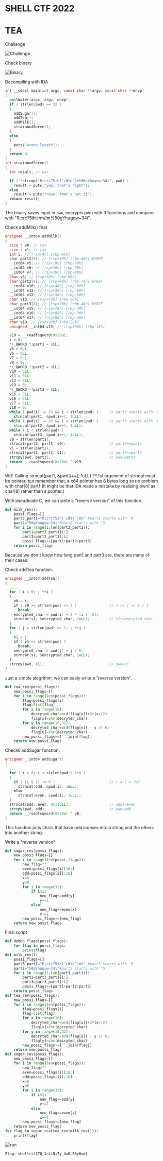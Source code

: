 # SHELL CTF 2022

# TEA

Challenge

![Challenge](https://raw.githubusercontent.com/ngovinhhuy/CTF_bullshit_stuffs/main/shellctf_2022/rev/tea/image/Screenshot_2022-08-15_01-04-51.png)

Check binary

![Binary](https://github.com/ngovinhhuy/CTF_bullshit_stuffs/blob/main/shellctf_2022/rev/tea/image/Screenshot_2022-08-15_01-05-55.png?raw=true)

Decompiling with IDA

```C
int __cdecl main(int argc, const char **argv, const char **envp)
{
  boilWater(argc, argv, envp);
  if ( strlen(pwd) == 32 )
  {
    addSugar();
    addTea();
    addMilk();
    strainAndServe();
  }
  else
  {
    puts("wrong length");
  }
  return 0;
}
int strainAndServe()
{
  int result; // eax

  if ( !strcmp("R;crc75ihl`cNYe`]m%50gYhugow~34i", pwd) )
    result = puts("yep, that's right");
  else
    result = puts("nope, that's not it");
  return result;
}
```
The binary saves input in `pwn`, encrypts pwn with 3 functions and compare with "R;crc75ihl`cNYe`]m%50gYhugow~34i".

Check addMilk() first

```C
unsigned __int64 addMilk()
{
  size_t v0; // rax
  size_t v1; // rax
  int i; // [rsp+4h] [rbp-ACh]
  char part1[8]; // [rsp+10h] [rbp-A0h] BYREF
  __int64 v5; // [rsp+18h] [rbp-98h]
  __int64 v6; // [rsp+20h] [rbp-90h]
  __int64 v7; // [rsp+28h] [rbp-88h]
  char v8; // [rsp+30h] [rbp-80h]
  char part2[8]; // [rsp+40h] [rbp-70h] BYREF
  __int64 v10; // [rsp+48h] [rbp-68h]
  __int64 v11; // [rsp+50h] [rbp-60h]
  __int64 v12; // [rsp+58h] [rbp-58h]
  char v13; // [rsp+60h] [rbp-50h]
  char part3[8]; // [rsp+70h] [rbp-40h] BYREF
  __int64 v15; // [rsp+78h] [rbp-38h]
  __int64 v16; // [rsp+80h] [rbp-30h]
  __int64 v17; // [rsp+88h] [rbp-28h]
  char v18; // [rsp+90h] [rbp-20h]
  unsigned __int64 v19; // [rsp+98h] [rbp-18h]

  v19 = __readfsqword(0x28u);
  i = 0;
  *(_QWORD *)part1 = 0LL;
  v5 = 0LL;
  v6 = 0LL;
  v7 = 0LL;
  v8 = 0;
  *(_QWORD *)part2 = 0LL;
  v10 = 0LL;
  v11 = 0LL;
  v12 = 0LL;
  v13 = 0;
  *(_QWORD *)part3 = 0LL;
  v15 = 0LL;
  v16 = 0LL;
  v17 = 0LL;
  v18 = 0;
  while ( pwd[i] != 53 && i < strlen(pwd) )     // part2 starts with '5'
    strncat(part1, &pwd[i++], 1uLL);
  while ( pwd[i] != 82 && i < strlen(pwd) )     // part3 starts with 'R'
    strncat(part2, &pwd[i++], 1uLL);
  while ( i < strlen(pwd) )
    strncat(part3, &pwd[i++], 1uLL);
  v0 = strlen(part1);
  strncat(part3, part1, v0);                    // part3+=part1
  v1 = strlen(part2);
  strncat(part3, part2, v1);                    // part3+=part2
  strcpy(pwd, part3);                           // pwd=part3
  return __readfsqword(0x28u) ^ v19;
}
```
Wtf! Calling strncat(part1, &pwd[i++], 1uLL) ?? 1st argument of strncat must be pointer, but remember that, a x64 pointer has 8 bytes long so no problem with char[8] part1 (It might be that IDA made a mistake by realizing pwn1 as char[8] rather than a pointer.)

With pseudcode C, we can write a "reverse version" of this function.

```py
def milk_rev():
    possi_flags=[]
    part3_part1="R;crc75ihl`cNYe`]m%" #part3 starts with 'R'
    part2="50gYhugow~34i"#part2 starts with '5'
    for i in range(1,len(part3_part1)):
        part1=part3_part1[i:]
        part3=part3_part1[:i]
        possi_flags+=[part1+part2+part3]
    return possi_flags
```
Because we don't know how long part1 and part3 are, there are many of their cases.

Check addTea function.
```C
unsigned __int64 addTea()
{
  ....
  for ( i = 0; ; ++i )
  {
    v0 = i;
    if ( v0 >= strlen(pwd) >> 1 )               // x >> 1 == x / 2
      break;
    encrypted_char = pwd[i] + 3 * (i / -2);
    strncat(s1, &encrypted_char, 1uLL);         // s1+=encryted_char
  }
  for ( j = strlen(pwd) >> 1; ; ++j )
  {
    v1 = j;
    if ( v1 >= strlen(pwd) )
      break;
    encrypted_char = pwd[j] + j / 6;
    strncat(s1, &encrypted_char, 1uLL);
  }
  strcpy(pwd, s1);                              // pwd=s1
}
```
Just a simple alogrithm, we can easly write a "reverse version".

```py
def tea_rev(possi_flags):
    new_possi_flags=[]
    for i in range(len(possi_flags)):
        flag=possi_flags[i]
        flag=list(flag)
        for x in range(16):
            decryted_char=ord(flag[x])+3*(x//2)
            flag[x]=chr(decryted_char)
        for y in range(16,32):
            decryted_char=ord(flag[y]) - y // 6;
            flag[y]=chr(decryted_char)
        new_possi_flags+=[''.join(flag)]
    return new_possi_flags
```
Checkk addSugar function.
```C
unsigned __int64 addSugar()
{
  ...
  for ( i = 0; i < strlen(pwd); ++i )
  {
    if ( (i & 1) != 0 )                         // i & 1 = i%2
      strncat(odd, &pwd[i], 1uLL);
    else
      strncat(even, &pwd[i], 1uLL);
  }
  strncat(odd, even, 0x11uLL);                  // odd+=even
  strcpy(pwd, odd);                             // pwn=odd
  return __readfsqword(0x28u) ^ v8;
}
```
This function puts chars that have odd indexes into a string and the others into another string.

Write a "reverse version"

```py
def sugar_rev(possi_flags):
    new_possi_flags=[]
    for i in range(len(possi_flags)):
        new_flag=""
        even=possi_flags[i][16:]
        odd=possi_flags[i][:16]
        x=0
        y=0
        for i in range(32):
            if i%2:
                new_flag+=odd[y]
                y+=1
            else:
                new_flag+=even[x]
                x+=1
        new_possi_flags+=[new_flag]
    return new_possi_flags
```
Final script
```py
def debug_flags(possi_flags):
    for flag in possi_flags:
        print(flag)
def milk_rev():
    possi_flags=[]
    part3_part1="R;crc75ihl`cNYe`]m%" #part3 starts with 'R'
    part2="50gYhugow~34i"#part2 starts with '5'
    for i in range(1,len(part3_part1)):
        part1=part3_part1[i:]
        part3=part3_part1[:i]
        possi_flags+=[part1+part2+part3]
    return possi_flags
def tea_rev(possi_flags):
    new_possi_flags=[]
    for i in range(len(possi_flags)):
        flag=possi_flags[i]
        flag=list(flag)
        for x in range(16):
            decryted_char=ord(flag[x])+3*(x//2)
            flag[x]=chr(decryted_char)
        for y in range(16,32):
            decryted_char=ord(flag[y]) - y // 6;
            flag[y]=chr(decryted_char)
        new_possi_flags+=[''.join(flag)]
    return new_possi_flags
def sugar_rev(possi_flags):
    new_possi_flags=[]
    for i in range(len(possi_flags)):
        new_flag=""
        even=possi_flags[i][16:]
        odd=possi_flags[i][:16]
        x=0
        y=0
        for i in range(32):
            if i%2:
                new_flag+=odd[y]
                y+=1
            else:
                new_flag+=even[x]
                x+=1
        new_possi_flags+=[new_flag]
    return new_possi_flags
for flag in sugar_rev(tea_rev(milk_rev())):
    print(flag)
```
![run](https://github.com/ngovinhhuy/CTF_bullshit_stuffs/blob/main/shellctf_2022/rev/tea/image/Screenshot_2022-08-15_01-50-24.png?raw=true)

`Flag: shellctf{T0_1nfiNi7y_4nD_B3y0nd}`
